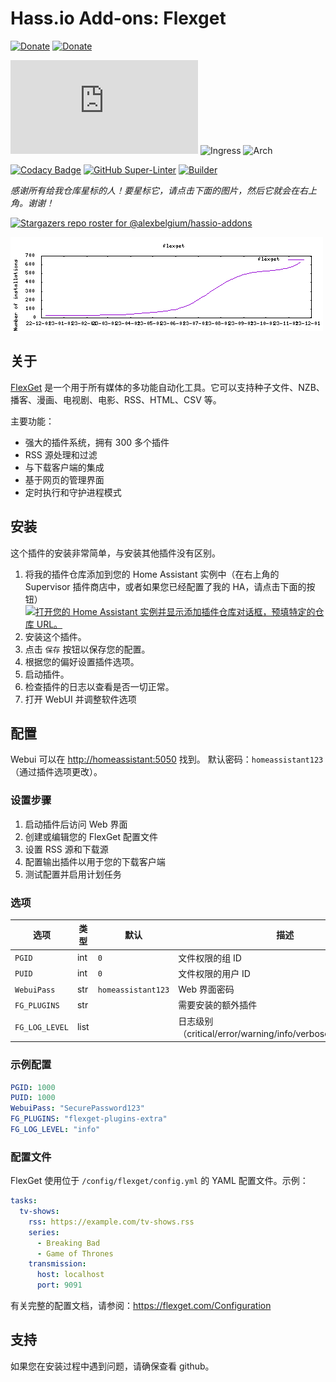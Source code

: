 # Hass.io Add-ons: Flexget

[![Donate][donation-badge]](https://www.buymeacoffee.com/alexbelgium)
[![Donate][paypal-badge]](https://www.paypal.com/donate/?hosted_button_id=DZFULJZTP3UQA)

![Version](https://img.shields.io/badge/dynamic/json?label=版本&query=%24.version&url=https%3A%2F%2Fraw.githubusercontent.com%2Falexbelgium%2Fhassio-addons%2Fmaster%2Fflexget%2Fconfig.json)
![Ingress](https://img.shields.io/badge/dynamic/json?label=Ingress&query=%24.ingress&url=https%3A%2F%2Fraw.githubusercontent.com%2Falexbelgium%2Fhassio-addons%2Fmaster%2Fflexget%2Fconfig.json)
![Arch](https://img.shields.io/badge/dynamic/json?color=success&label=Arch&query=%24.arch&url=https%3A%2F%2Fraw.githubusercontent.com%2Falexbelgium%2Fhassio-addons%2Fmaster%2Fflexget%2Fconfig.json)

[![Codacy Badge](https://app.codacy.com/project/badge/Grade/9c6cf10bdbba45ecb202d7f579b5be0e)](https://www.codacy.com/gh/alexbelgium/hassio-addons/dashboard?utm_source=github.com&utm_medium=referral&utm_content=alexbelgium/hassio-addons&utm_campaign=Badge_Grade)
[![GitHub Super-Linter](https://img.shields.io/github/actions/workflow/status/alexbelgium/hassio-addons/weekly-supelinter.yaml?label=Lint%20code%20base)](https://github.com/alexbelgium/hassio-addons/actions/workflows/weekly-supelinter.yaml)
[![Builder](https://img.shields.io/github/actions/workflow/status/alexbelgium/hassio-addons/onpush_builder.yaml?label=Builder)](https://github.com/alexbelgium/hassio-addons/actions/workflows/onpush_builder.yaml)

[donation-badge]: https://img.shields.io/badge/Buy%20me%20a%20coffee%20(no%20paypal)-%23d32f2f?logo=buy-me-a-coffee&style=flat&logoColor=white
[paypal-badge]: https://img.shields.io/badge/Buy%20me%20a%20coffee%20with%20Paypal-0070BA?logo=paypal&style=flat&logoColor=white

_感谢所有给我仓库星标的人！要星标它，请点击下面的图片，然后它就会在右上角。谢谢！_

[![Stargazers repo roster for @alexbelgium/hassio-addons](https://raw.githubusercontent.com/alexbelgium/hassio-addons/master/.github/stars2.svg)](https://github.com/alexbelgium/hassio-addons/stargazers)

![downloads evolution](https://raw.githubusercontent.com/alexbelgium/hassio-addons/master/flexget/stats.png)

## 关于

[FlexGet](https://flexget.com/) 是一个用于所有媒体的多功能自动化工具。它可以支持种子文件、NZB、播客、漫画、电视剧、电影、RSS、HTML、CSV 等。

主要功能：
- 强大的插件系统，拥有 300 多个插件
- RSS 源处理和过滤
- 与下载客户端的集成
- 基于网页的管理界面
- 定时执行和守护进程模式

## 安装

这个插件的安装非常简单，与安装其他插件没有区别。

1. 将我的插件仓库添加到您的 Home Assistant 实例中（在右上角的 Supervisor 插件商店中，或者如果您已经配置了我的 HA，请点击下面的按钮）
   [![打开您的 Home Assistant 实例并显示添加插件仓库对话框，预填特定的仓库 URL。](https://my.home-assistant.io/badges/supervisor_add_addon_repository.svg)](https://my.home-assistant.io/redirect/supervisor_add_addon_repository/?repository_url=https%3A%2F%2Fgithub.com%2Falexbelgium%2Fhassio-addons)
1. 安装这个插件。
1. 点击 `保存` 按钮以保存您的配置。
1. 根据您的偏好设置插件选项。
1. 启动插件。
1. 检查插件的日志以查看是否一切正常。
1. 打开 WebUI 并调整软件选项

## 配置

Webui 可以在 <http://homeassistant:5050> 找到。
默认密码：`homeassistant123`（通过插件选项更改）。

### 设置步骤

1. 启动插件后访问 Web 界面
2. 创建或编辑您的 FlexGet 配置文件
3. 设置 RSS 源和下载源
4. 配置输出插件以用于您的下载客户端
5. 测试配置并启用计划任务

### 选项

| 选项 | 类型 | 默认 | 描述 |
|------|------|------|------|
| `PGID` | int | `0` | 文件权限的组 ID |
| `PUID` | int | `0` | 文件权限的用户 ID |
| `WebuiPass` | str | `homeassistant123` | Web 界面密码 |
| `FG_PLUGINS` | str | | 需要安装的额外插件 |
| `FG_LOG_LEVEL` | list | | 日志级别（critical/error/warning/info/verbose/debug/trace） |

### 示例配置

```yaml
PGID: 1000
PUID: 1000
WebuiPass: "SecurePassword123"
FG_PLUGINS: "flexget-plugins-extra"
FG_LOG_LEVEL: "info"
```

### 配置文件

FlexGet 使用位于 `/config/flexget/config.yml` 的 YAML 配置文件。示例：

```yaml
tasks:
  tv-shows:
    rss: https://example.com/tv-shows.rss
    series:
      - Breaking Bad
      - Game of Thrones
    transmission:
      host: localhost
      port: 9091
```

有关完整的配置文档，请参阅：https://flexget.com/Configuration

## 支持

如果您在安装过程中遇到问题，请确保查看 github。